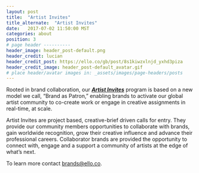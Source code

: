 ```yaml
---
layout: post
title:  "Artist Invites"
title_alternate:  "Artist Invites"
date:   2017-07-02 11:50:00 MST
categories: about
position: 3
# page header ----------
header_image: header_post-default.png
header_credit: lucian
header_credit_post: https://ello.co/gb/post/8s1kiwzxlnjd_yxhd3piza
header_credit_image: header_post-default_avatar.gif
# place header/avatar images in: _assets/images/page-headers/posts
---
```



Rooted in brand collaboration, our ***[Artist Invites](https://ello.co/discover/artist-invites)*** program is based on a new model we call, “Brand as Patron,” enabling brands to activate our global artist community to co-create work or engage in creative assignments in real-time, at scale.  

Artist Invites are project based, creative-brief driven calls for entry. They provide our community members opportunities to collaborate with brands, gain worldwide recognition, grow their creative influence and advance their professional careers. Collaborator brands are provided the opportunity to connect with, engage and a support a community of artists at the edge of what’s next.
 
To learn more contact brands@ello.co.   
